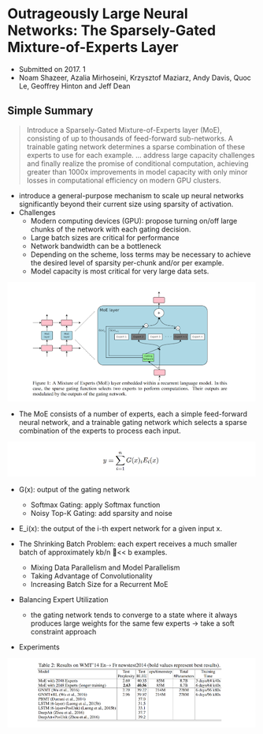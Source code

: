 # Outrageously Large Neural Networks: The Sparsely-Gated Mixture-of-Experts Layer

- Submitted on 2017. 1
- Noam Shazeer, Azalia Mirhoseini, Krzysztof Maziarz, Andy Davis, Quoc Le, Geoffrey Hinton and Jeff Dean

## Simple Summary

> Introduce a Sparsely-Gated Mixture-of-Experts layer (MoE), consisting of up to thousands of feed-forward sub-networks. A trainable gating network determines a sparse combination of these experts to use for each example. ... address large capacity challenges and finally realize the promise of conditional computation, achieving greater than 1000x improvements in model capacity with only minor losses in computational efficiency on modern GPU clusters.

- introduce a general-purpose mechanism to scale up neural networks significantly beyond their current size using sparsity of activation.
- Challenges
	- Modern computing devices (GPU): propose turning on/off large chunks of the
network with each gating decision.
	- Large batch sizes are critical for performance
	- Network bandwidth can be a bottleneck
	- Depending on the scheme, loss terms may be necessary to achieve the desired level of sparsity per-chunk and/or per example.
	- Model capacity is most critical for very large data sets.

![images](../../images/very_large_nn_moe_layer_1.png)

- The MoE consists of a number of experts, each a simple feed-forward neural network, and a trainable gating network which selects a sparse combination of the experts to process each input.

![images](../../images/very_large_nn_moe_layer_2.png)

- G(x): output of the gating network
	- Softmax Gating: apply Softmax function
	- Noisy Top-K Gating: add sparsity and noise
- E_i(x): the output of the i-th expert network for a given input x.

- The Shrinking Batch Problem: each expert receives a much smaller
batch of approximately kb/n << b examples.
	- Mixing Data Parallelism and Model Parallelism
	- Taking Advantage of Convolutionality
	- Increasing Batch Size for a Recurrent MoE
- Balancing Expert Utilization	
	- the gating network tends to converge to a state where it always produces
large weights for the same few experts -> take a soft constraint approach

- Experiments 

![images](../../images/very_large_nn_moe_layer_3.png)